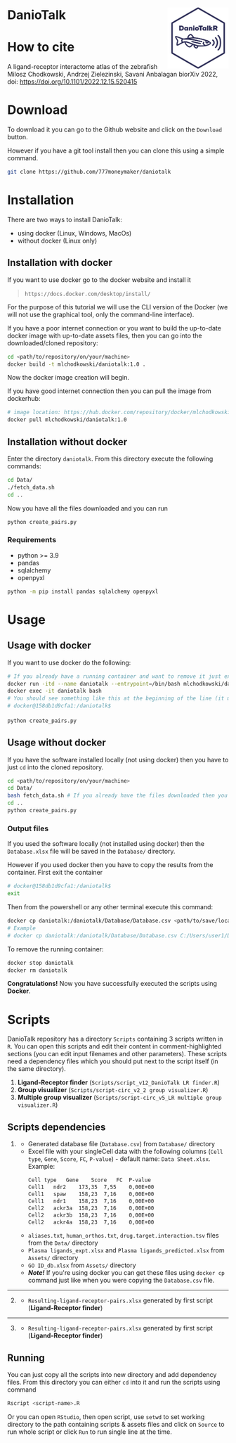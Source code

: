# DanioTalk <img src="./misc/DaniotalkR logo.jpg" width="139" align="right"/>

# How to cite 
A ligand-receptor interactome atlas of the zebrafish
Milosz Chodkowski, Andrzej Zielezinski, Savani Anbalagan
biorXiv 2022, doi: https://doi.org/10.1101/2022.12.15.520415

# Download
To download it you can go to the Github website and click on the `Download` button.

However if you have a git tool install then you can clone this using a simple command.
```bash
git clone https://github.com/777moneymaker/daniotalk
```

# Installation
There are two ways to install DanioTalk:
- using docker (Linux, Windows, MacOs)
- without docker (Linux only)

## Installation with docker
If you want to use docker go to the docker website and install it 
>`https://docs.docker.com/desktop/install/`

For the purpose of this tutorial we will use the CLI version of the Docker (we will not use the graphical tool, only the command-line interface).

If you have a poor internet connection or you want to build the up-to-date docker image with up-to-date assets files, then you can go into the downloaded/cloned repository:
```bash
cd <path/to/repository/on/your/machine>
docker build -t mlchodkowski/daniotalk:1.0 .
```
Now the docker image creation will begin. 

If you have good internet connection then you can pull the image from dockerhub:
```bash
# image location: https://hub.docker.com/repository/docker/mlchodkowski/daniotalk
docker pull mlchodkowski/daniotalk:1.0
```

## Installation without docker
Enter the directory `daniotalk`. From this directory execute the following commands:
```bash
cd Data/
./fetch_data.sh
cd ..
```
Now you have all the files downloaded and you can run
```bash
python create_pairs.py
```

### Requirements
- python >= 3.9
- pandas
- sqlalchemy
- openpyxl

```bash
python -m pip install pandas sqlalchemy openpyxl
```

# Usage
## Usage with docker
If you want to use docker do the following:
```bash
# If you already have a running container and want to remove it just exec `docker rm -f daniotalk`
docker run -itd --name daniotalk --entrypoint=/bin/bash mlchodkowski/daniotalk:1.0
docker exec -it daniotalk bash
# You should see something like this at the beginning of the line (it means that container was created successfully)
# docker@158db1d9cfa1:/daniotalk$

python create_pairs.py
```
## Usage without docker
If you have the software installed locally (not using docker) then you have to just `cd` into the cloned repository.
```bash
cd <path/to/repository/on/your/machine>
cd Data/
bash fetch_data.sh # If you already have the files downloaded then you can skip this step
cd ..
python create_pairs.py
```

### Output files
If you used the software locally (not installed using docker) then the `Database.xlsx` file will be saved in the `Database/` directory.

However if you used docker then you have to copy the results from the container.
First exit the container
```bash
# docker@158db1d9cfa1:/daniotalk$
exit
```
Then from the powershell or any other terminal execute this command:
```bash
docker cp daniotalk:/daniotalk/Database/Database.csv <path/to/save/location>
# Example
# docker cp daniotalk:/daniotalk/Database/Database.csv C:/Users/user1/Desktop/
```

To remove the running container:
```bash
docker stop daniotalk
docker rm daniotalk
```

**Congratulations!** Now you have successfully executed the scripts using **Docker**.

# Scripts
DanioTalk repository has a directory `Scripts` containing 3 scripts written in `R`. You can open this scripts and edit their content in comment-highlighted sections (you can edit input filenames and other parameters). These scripts need a dependency files which you should put next to the script itself (in the same directory).

1. **Ligand-Receptor finder** (`Scripts/script_v12_DanioTalk LR finder.R`)
2. **Group visualizer** (`Scripts/script-circ_v2_2 group visualizer.R`)
3. **Multiple group visualizer** (`Scripts/script-circ_v5_LR multiple group visualizer.R`)


## Scripts dependencies
1.  
    - Generated database file (`Database.csv`) from `Database/` directory
    - Excel file with your singleCell data with the following columns (`Cell type`, `Gene`, `Score`, `FC`, `P-value`) - default name: `Data Sheet.xlsx`. Example:
        ```
        Cell type	Gene	Score	FC	P-value
        Cell1	ndr2	173,35	7,55	0,00E+00
        Cell1	spaw	158,23	7,16	0,00E+00
        Cell1	ndr1	158,23	7,16	0,00E+00
        Cell2	ackr3a	158,23	7,16	0,00E+00
        Cell2	ackr3b	158,23	7,16	0,00E+00
        Cell2	ackr4a	158,23	7,16	0,00E+00
        ```
    - `aliases.txt`, `human_orthos.txt`, `drug.target.interaction.tsv` files from the `Data/` directory
    - `Plasma ligands_expt.xlsx` and `Plasma ligands_predicted.xlsx` from `Assets/` directory
    - `GO ID_db.xlsx` from `Assets/` directory
    - ***Note!*** If you're using docker you can get these files using `docker cp` command just like when you were copying the `Database.csv` file.
---
2. 
    - `Resulting-ligand-receptor-pairs.xlsx` generated by first script (**Ligand-Receptor finder**)
---
3. 
    - `Resulting-ligand-receptor-pairs.xlsx` generated by first script (**Ligand-Receptor finder**)


## Running
You can just copy all the scripts into new directory and add dependency files. From this directory you can either `cd` into it and run the scripts using command
```bash
Rscript <script-name>.R
```
Or you can open `RStudio`, then open script, use `setwd` to set working directory to the path containing scripts & assets files and click on `Source` to run whole script or click `Run` to run single line at the time.

